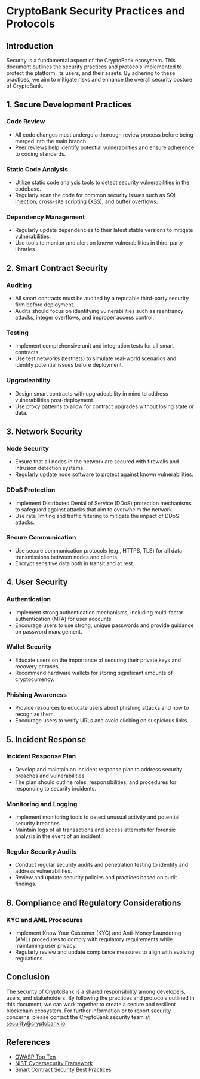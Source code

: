 # CryptoBank Security Practices and Protocols

## Introduction

Security is a fundamental aspect of the CryptoBank ecosystem. This document outlines the security practices and protocols implemented to protect the platform, its users, and their assets. By adhering to these practices, we aim to mitigate risks and enhance the overall security posture of CryptoBank.

## 1. Secure Development Practices

### Code Review
- All code changes must undergo a thorough review process before being merged into the main branch.
- Peer reviews help identify potential vulnerabilities and ensure adherence to coding standards.

### Static Code Analysis
- Utilize static code analysis tools to detect security vulnerabilities in the codebase.
- Regularly scan the code for common security issues such as SQL injection, cross-site scripting (XSS), and buffer overflows.

### Dependency Management
- Regularly update dependencies to their latest stable versions to mitigate vulnerabilities.
- Use tools to monitor and alert on known vulnerabilities in third-party libraries.

## 2. Smart Contract Security

### Auditing
- All smart contracts must be audited by a reputable third-party security firm before deployment.
- Audits should focus on identifying vulnerabilities such as reentrancy attacks, integer overflows, and improper access control.

### Testing
- Implement comprehensive unit and integration tests for all smart contracts.
- Use test networks (testnets) to simulate real-world scenarios and identify potential issues before deployment.

### Upgradeability
- Design smart contracts with upgradeability in mind to address vulnerabilities post-deployment.
- Use proxy patterns to allow for contract upgrades without losing state or data.

## 3. Network Security

### Node Security
- Ensure that all nodes in the network are secured with firewalls and intrusion detection systems.
- Regularly update node software to protect against known vulnerabilities.

### DDoS Protection
- Implement Distributed Denial of Service (DDoS) protection mechanisms to safeguard against attacks that aim to overwhelm the network.
- Use rate limiting and traffic filtering to mitigate the impact of DDoS attacks.

### Secure Communication
- Use secure communication protocols (e.g., HTTPS, TLS) for all data transmissions between nodes and clients.
- Encrypt sensitive data both in transit and at rest.

## 4. User Security

### Authentication
- Implement strong authentication mechanisms, including multi-factor authentication (MFA) for user accounts.
- Encourage users to use strong, unique passwords and provide guidance on password management.

### Wallet Security
- Educate users on the importance of securing their private keys and recovery phrases.
- Recommend hardware wallets for storing significant amounts of cryptocurrency.

### Phishing Awareness
- Provide resources to educate users about phishing attacks and how to recognize them.
- Encourage users to verify URLs and avoid clicking on suspicious links.

## 5. Incident Response

### Incident Response Plan
- Develop and maintain an incident response plan to address security breaches and vulnerabilities.
- The plan should outline roles, responsibilities, and procedures for responding to security incidents.

### Monitoring and Logging
- Implement monitoring tools to detect unusual activity and potential security breaches.
- Maintain logs of all transactions and access attempts for forensic analysis in the event of an incident.

### Regular Security Audits
- Conduct regular security audits and penetration testing to identify and address vulnerabilities.
- Review and update security policies and practices based on audit findings.

## 6. Compliance and Regulatory Considerations

### KYC and AML Procedures
- Implement Know Your Customer (KYC) and Anti-Money Laundering (AML) procedures to comply with regulatory requirements while maintaining user privacy.
- Regularly review and update compliance measures to align with evolving regulations.

## Conclusion

The security of CryptoBank is a shared responsibility among developers, users, and stakeholders. By following the practices and protocols outlined in this document, we can work together to create a secure and resilient blockchain ecosystem. For further information or to report security concerns, please contact the CryptoBank security team at [security@cryptobank.io](mailto:security@cryptobank.io).

## References
- [OWASP Top Ten](https://owasp.org/www-project-top-ten/)
- [NIST Cybersecurity Framework](https://www.nist.gov/cyberframework)
- [Smart Contract Security Best Practices](https://consensys.net/diligence/blog/2019/09/consensys-diligence-smart-contract-security-best-practices/)
